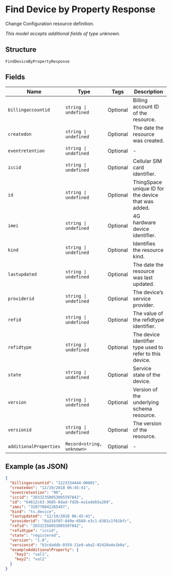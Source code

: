 
# Find Device by Property Response

Change Configuration resource definition.

*This model accepts additional fields of type unknown.*

## Structure

`FindDeviceByPropertyResponse`

## Fields

| Name | Type | Tags | Description |
|  --- | --- | --- | --- |
| `billingaccountid` | `string \| undefined` | Optional | Billing account ID of the resource. |
| `createdon` | `string \| undefined` | Optional | The date the resource was created. |
| `eventretention` | `string \| undefined` | Optional | - |
| `iccid` | `string \| undefined` | Optional | Cellular SIM card identifier. |
| `id` | `string \| undefined` | Optional | ThingSpace unique ID for the device that was added. |
| `imei` | `string \| undefined` | Optional | 4G hardware device identifier. |
| `kind` | `string \| undefined` | Optional | Identifies the resource kind. |
| `lastupdated` | `string \| undefined` | Optional | The date the resource was last updated. |
| `providerid` | `string \| undefined` | Optional | The device’s service provider. |
| `refid` | `string \| undefined` | Optional | The value of the refidtype identifier. |
| `refidtype` | `string \| undefined` | Optional | The device identifier type used to refer to this device. |
| `state` | `string \| undefined` | Optional | Service state of the device. |
| `version` | `string \| undefined` | Optional | Version of the underlying schema resource. |
| `versionid` | `string \| undefined` | Optional | The version of the resource. |
| `additionalProperties` | `Record<string, unknown>` | Optional | - |

## Example (as JSON)

```json
{
  "billingaccountid": "1223334444-00001",
  "createdon": "12/19/2018 06:45:41",
  "eventretention": "90",
  "iccid": "20332350053095597842",
  "id": "64612cb3-3685-6dad-fd2b-ea1adeb5a269",
  "imei": "320778042285497",
  "kind": "ts.device",
  "lastupdated": "12/19/2018 06:45:41",
  "providerid": "8a314f07-849e-6568-e3c1-8381c1f61bfc",
  "refid": "20332350053095597842",
  "refidtype": "iccid",
  "state": "registered",
  "version": "1.0",
  "versionid": "b3cdaddb-0359-11e9-aba2-02420a4e1b0a",
  "exampleAdditionalProperty": {
    "key1": "val1",
    "key2": "val2"
  }
}
```


